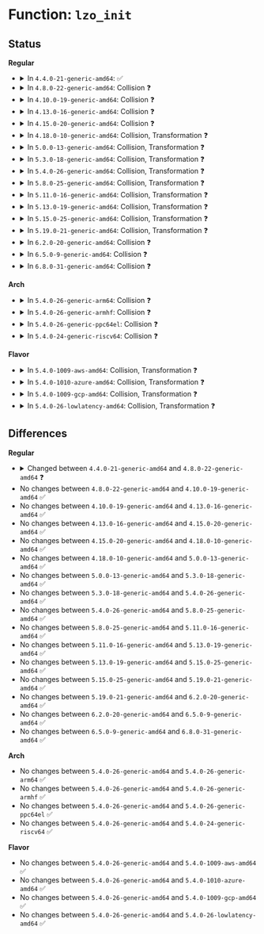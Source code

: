 # Function: <code>lzo_init</code>

## Status
<b>Regular</b>
<ul>
<li>
<details>
<summary>In <code>4.4.0-21-generic-amd64</code>: ✅</summary>

```c
int lzo_init(struct crypto_tfm * tfm)
```

```json
{
  "name": "lzo_init",
  "collision_type": "Unique Static",
  "inline_type": "No",
  "funcs": [
    {
      "addr": 18446744071582693712,
      "name": "lzo_init",
      "external": false,
      "loc": "crypto/lzo.c:30",
      "file": "crypto/lzo.c",
      "inline": "seen, unknown",
      "caller_inline": [],
      "caller_func": []
    }
  ],
  "symbols": [
    {
      "addr": 18446744071582693712,
      "name": "lzo_init",
      "section": ".text",
      "bind": "STB_LOCAL",
      "size": 76
    }
  ]
}
```
</details>
</li>
<li>
<details>
<summary>In <code>4.8.0-22-generic-amd64</code>: Collision ❓</summary>

```c
void * lzo_init(struct squashfs_sb_info * msblk, void * buff)
```

```json
{
  "name": "lzo_init",
  "collision_type": "Static-Static Collision",
  "inline_type": "No",
  "funcs": [
    {
      "addr": 18446744071582147440,
      "name": "lzo_init",
      "external": false,
      "loc": "fs/squashfs/lzo_wrapper.c:41",
      "file": "fs/squashfs/lzo_wrapper.c",
      "inline": "seen, unknown",
      "caller_inline": [],
      "caller_func": []
    },
    {
      "addr": 18446744071582953904,
      "name": "lzo_init",
      "external": false,
      "loc": "crypto/lzo.c:30",
      "file": "crypto/lzo.c",
      "inline": "seen, unknown",
      "caller_inline": [],
      "caller_func": []
    }
  ],
  "symbols": [
    {
      "addr": 18446744071582147440,
      "name": "lzo_init",
      "section": ".text",
      "bind": "STB_LOCAL",
      "size": 148
    },
    {
      "addr": 18446744071582953904,
      "name": "lzo_init",
      "section": ".text",
      "bind": "STB_LOCAL",
      "size": 76
    }
  ]
}
```
</details>
</li>
<li>
<details>
<summary>In <code>4.10.0-19-generic-amd64</code>: Collision ❓</summary>

```c
void * lzo_init(struct squashfs_sb_info * msblk, void * buff)
```

```json
{
  "name": "lzo_init",
  "collision_type": "Static-Static Collision",
  "inline_type": "No",
  "funcs": [
    {
      "addr": 18446744071582236960,
      "name": "lzo_init",
      "external": false,
      "loc": "fs/squashfs/lzo_wrapper.c:41",
      "file": "fs/squashfs/lzo_wrapper.c",
      "inline": "seen, unknown",
      "caller_inline": [],
      "caller_func": []
    },
    {
      "addr": 18446744071583058432,
      "name": "lzo_init",
      "external": false,
      "loc": "crypto/lzo.c:44",
      "file": "crypto/lzo.c",
      "inline": "seen, unknown",
      "caller_inline": [],
      "caller_func": []
    }
  ],
  "symbols": [
    {
      "addr": 18446744071582236960,
      "name": "lzo_init",
      "section": ".text",
      "bind": "STB_LOCAL",
      "size": 148
    },
    {
      "addr": 18446744071583058432,
      "name": "lzo_init",
      "section": ".text",
      "bind": "STB_LOCAL",
      "size": 40
    }
  ]
}
```
</details>
</li>
<li>
<details>
<summary>In <code>4.13.0-16-generic-amd64</code>: Collision ❓</summary>

```c
void * lzo_init(struct squashfs_sb_info * msblk, void * buff)
```

```json
{
  "name": "lzo_init",
  "collision_type": "Static-Static Collision",
  "inline_type": "No",
  "funcs": [
    {
      "addr": 18446744071582321696,
      "name": "lzo_init",
      "external": false,
      "loc": "fs/squashfs/lzo_wrapper.c:41",
      "file": "fs/squashfs/lzo_wrapper.c",
      "inline": "seen, unknown",
      "caller_inline": [],
      "caller_func": []
    },
    {
      "addr": 18446744071583113520,
      "name": "lzo_init",
      "external": false,
      "loc": "crypto/lzo.c:42",
      "file": "crypto/lzo.c",
      "inline": "seen, unknown",
      "caller_inline": [],
      "caller_func": []
    }
  ],
  "symbols": [
    {
      "addr": 18446744071582321696,
      "name": "lzo_init",
      "section": ".text",
      "bind": "STB_LOCAL",
      "size": 148
    },
    {
      "addr": 18446744071583113520,
      "name": "lzo_init",
      "section": ".text",
      "bind": "STB_LOCAL",
      "size": 72
    }
  ]
}
```
</details>
</li>
<li>
<details>
<summary>In <code>4.15.0-20-generic-amd64</code>: Collision ❓</summary>

```c
void * lzo_init(struct squashfs_sb_info * msblk, void * buff)
```

```json
{
  "name": "lzo_init",
  "collision_type": "Static-Static Collision",
  "inline_type": "No",
  "funcs": [
    {
      "addr": 18446744071582471136,
      "name": "lzo_init",
      "external": false,
      "loc": "fs/squashfs/lzo_wrapper.c:41",
      "file": "fs/squashfs/lzo_wrapper.c",
      "inline": "seen, unknown",
      "caller_inline": [],
      "caller_func": []
    },
    {
      "addr": 18446744071583287456,
      "name": "lzo_init",
      "external": false,
      "loc": "crypto/lzo.c:42",
      "file": "crypto/lzo.c",
      "inline": "seen, unknown",
      "caller_inline": [],
      "caller_func": []
    }
  ],
  "symbols": [
    {
      "addr": 18446744071582471136,
      "name": "lzo_init",
      "section": ".text",
      "bind": "STB_LOCAL",
      "size": 148
    },
    {
      "addr": 18446744071583287456,
      "name": "lzo_init",
      "section": ".text",
      "bind": "STB_LOCAL",
      "size": 72
    }
  ]
}
```
</details>
</li>
<li>
<details>
<summary>In <code>4.18.0-10-generic-amd64</code>: Collision, Transformation ❓</summary>

```c
void * lzo_init(struct squashfs_sb_info * msblk, void * buff)
```

```json
{
  "name": "lzo_init",
  "collision_type": "Static-Static Collision",
  "inline_type": "No",
  "funcs": [
    {
      "addr": 0,
      "name": "lzo_init",
      "external": false,
      "loc": "fs/squashfs/lzo_wrapper.c:41",
      "file": "fs/squashfs/lzo_wrapper.c",
      "inline": "seen, unknown",
      "caller_inline": [],
      "caller_func": []
    },
    {
      "addr": 18446744071583495904,
      "name": "lzo_init",
      "external": false,
      "loc": "crypto/lzo.c:42",
      "file": "crypto/lzo.c",
      "inline": "seen, unknown",
      "caller_inline": [],
      "caller_func": []
    }
  ],
  "symbols": [
    {
      "addr": 18446744071582662096,
      "name": "lzo_init",
      "section": ".text",
      "bind": "STB_LOCAL",
      "size": 132
    },
    {
      "addr": 18446744071582662228,
      "name": "lzo_init.cold.2",
      "section": ".text",
      "bind": "STB_LOCAL",
      "size": 32
    },
    {
      "addr": 18446744071583495904,
      "name": "lzo_init",
      "section": ".text",
      "bind": "STB_LOCAL",
      "size": 71
    }
  ]
}
```
</details>
</li>
<li>
<details>
<summary>In <code>5.0.0-13-generic-amd64</code>: Collision, Transformation ❓</summary>

```c
void * lzo_init(struct squashfs_sb_info * msblk, void * buff)
```

```json
{
  "name": "lzo_init",
  "collision_type": "Static-Static Collision",
  "inline_type": "No",
  "funcs": [
    {
      "addr": 0,
      "name": "lzo_init",
      "external": false,
      "loc": "fs/squashfs/lzo_wrapper.c:41",
      "file": "fs/squashfs/lzo_wrapper.c",
      "inline": "seen, unknown",
      "caller_inline": [],
      "caller_func": []
    },
    {
      "addr": 18446744071583617168,
      "name": "lzo_init",
      "external": false,
      "loc": "crypto/lzo.c:42",
      "file": "crypto/lzo.c",
      "inline": "seen, unknown",
      "caller_inline": [],
      "caller_func": []
    }
  ],
  "symbols": [
    {
      "addr": 18446744071582763984,
      "name": "lzo_init",
      "section": ".text",
      "bind": "STB_LOCAL",
      "size": 132
    },
    {
      "addr": 18446744071582764116,
      "name": "lzo_init.cold.1",
      "section": ".text",
      "bind": "STB_LOCAL",
      "size": 32
    },
    {
      "addr": 18446744071583617168,
      "name": "lzo_init",
      "section": ".text",
      "bind": "STB_LOCAL",
      "size": 71
    }
  ]
}
```
</details>
</li>
<li>
<details>
<summary>In <code>5.3.0-18-generic-amd64</code>: Collision, Transformation ❓</summary>

```c
void * lzo_init(struct squashfs_sb_info * msblk, void * buff)
```

```json
{
  "name": "lzo_init",
  "collision_type": "Static-Static Collision",
  "inline_type": "No",
  "funcs": [
    {
      "addr": 0,
      "name": "lzo_init",
      "external": false,
      "loc": "fs/squashfs/lzo_wrapper.c:28",
      "file": "fs/squashfs/lzo_wrapper.c",
      "inline": "seen, unknown",
      "caller_inline": [],
      "caller_func": []
    },
    {
      "addr": 18446744071583803264,
      "name": "lzo_init",
      "external": false,
      "loc": "crypto/lzo.c:29",
      "file": "crypto/lzo.c",
      "inline": "seen, unknown",
      "caller_inline": [],
      "caller_func": []
    }
  ],
  "symbols": [
    {
      "addr": 18446744071582938240,
      "name": "lzo_init",
      "section": ".text",
      "bind": "STB_LOCAL",
      "size": 136
    },
    {
      "addr": 18446744071582938376,
      "name": "lzo_init.cold",
      "section": ".text",
      "bind": "STB_LOCAL",
      "size": 32
    },
    {
      "addr": 18446744071583803264,
      "name": "lzo_init",
      "section": ".text",
      "bind": "STB_LOCAL",
      "size": 74
    }
  ]
}
```
</details>
</li>
<li>
<details>
<summary>In <code>5.4.0-26-generic-amd64</code>: Collision, Transformation ❓</summary>

```c
void * lzo_init(struct squashfs_sb_info * msblk, void * buff)
```

```json
{
  "name": "lzo_init",
  "collision_type": "Static-Static Collision",
  "inline_type": "No",
  "funcs": [
    {
      "addr": 0,
      "name": "lzo_init",
      "external": false,
      "loc": "fs/squashfs/lzo_wrapper.c:28",
      "file": "fs/squashfs/lzo_wrapper.c",
      "inline": "seen, unknown",
      "caller_inline": [],
      "caller_func": []
    },
    {
      "addr": 18446744071583905104,
      "name": "lzo_init",
      "external": false,
      "loc": "crypto/lzo.c:29",
      "file": "crypto/lzo.c",
      "inline": "seen, unknown",
      "caller_inline": [],
      "caller_func": []
    }
  ],
  "symbols": [
    {
      "addr": 18446744071583044864,
      "name": "lzo_init",
      "section": ".text",
      "bind": "STB_LOCAL",
      "size": 136
    },
    {
      "addr": 18446744071583045000,
      "name": "lzo_init.cold",
      "section": ".text",
      "bind": "STB_LOCAL",
      "size": 32
    },
    {
      "addr": 18446744071583905104,
      "name": "lzo_init",
      "section": ".text",
      "bind": "STB_LOCAL",
      "size": 74
    }
  ]
}
```
</details>
</li>
<li>
<details>
<summary>In <code>5.8.0-25-generic-amd64</code>: Collision, Transformation ❓</summary>

```c
void * lzo_init(struct squashfs_sb_info * msblk, void * buff)
```

```json
{
  "name": "lzo_init",
  "collision_type": "Static-Static Collision",
  "inline_type": "No",
  "funcs": [
    {
      "addr": 0,
      "name": "lzo_init",
      "external": false,
      "loc": "fs/squashfs/lzo_wrapper.c:28",
      "file": "fs/squashfs/lzo_wrapper.c",
      "inline": "seen, unknown",
      "caller_inline": [],
      "caller_func": []
    },
    {
      "addr": 18446744071584294928,
      "name": "lzo_init",
      "external": false,
      "loc": "crypto/lzo.c:29",
      "file": "crypto/lzo.c",
      "inline": "seen, unknown",
      "caller_inline": [],
      "caller_func": []
    }
  ],
  "symbols": [
    {
      "addr": 18446744071583363216,
      "name": "lzo_init",
      "section": ".text",
      "bind": "STB_LOCAL",
      "size": 136
    },
    {
      "addr": 18446744071583363352,
      "name": "lzo_init.cold",
      "section": ".text",
      "bind": "STB_LOCAL",
      "size": 32
    },
    {
      "addr": 18446744071584294928,
      "name": "lzo_init",
      "section": ".text",
      "bind": "STB_LOCAL",
      "size": 80
    }
  ]
}
```
</details>
</li>
<li>
<details>
<summary>In <code>5.11.0-16-generic-amd64</code>: Collision, Transformation ❓</summary>

```c
void * lzo_init(struct squashfs_sb_info * msblk, void * buff)
```

```json
{
  "name": "lzo_init",
  "collision_type": "Static-Static Collision",
  "inline_type": "No",
  "funcs": [
    {
      "addr": 0,
      "name": "lzo_init",
      "external": false,
      "loc": "fs/squashfs/lzo_wrapper.c:28",
      "file": "fs/squashfs/lzo_wrapper.c",
      "inline": "seen, unknown",
      "caller_inline": [],
      "caller_func": []
    },
    {
      "addr": 18446744071584413536,
      "name": "lzo_init",
      "external": false,
      "loc": "crypto/lzo.c:29",
      "file": "crypto/lzo.c",
      "inline": "seen, unknown",
      "caller_inline": [],
      "caller_func": []
    }
  ],
  "symbols": [
    {
      "addr": 18446744071583479376,
      "name": "lzo_init",
      "section": ".text",
      "bind": "STB_LOCAL",
      "size": 136
    },
    {
      "addr": 18446744071591351889,
      "name": "lzo_init.cold",
      "section": ".text",
      "bind": "STB_LOCAL",
      "size": 32
    },
    {
      "addr": 18446744071584413536,
      "name": "lzo_init",
      "section": ".text",
      "bind": "STB_LOCAL",
      "size": 80
    }
  ]
}
```
</details>
</li>
<li>
<details>
<summary>In <code>5.13.0-19-generic-amd64</code>: Collision, Transformation ❓</summary>

```c
void * lzo_init(struct squashfs_sb_info * msblk, void * buff)
```

```json
{
  "name": "lzo_init",
  "collision_type": "Static-Static Collision",
  "inline_type": "No",
  "funcs": [
    {
      "addr": 0,
      "name": "lzo_init",
      "external": false,
      "loc": "fs/squashfs/lzo_wrapper.c:28",
      "file": "fs/squashfs/lzo_wrapper.c",
      "inline": "seen, unknown",
      "caller_inline": [],
      "caller_func": []
    },
    {
      "addr": 18446744071584448464,
      "name": "lzo_init",
      "external": false,
      "loc": "crypto/lzo.c:29",
      "file": "crypto/lzo.c",
      "inline": "seen, unknown",
      "caller_inline": [],
      "caller_func": []
    }
  ],
  "symbols": [
    {
      "addr": 18446744071583501584,
      "name": "lzo_init",
      "section": ".text",
      "bind": "STB_LOCAL",
      "size": 127
    },
    {
      "addr": 18446744071591294804,
      "name": "lzo_init.cold",
      "section": ".text",
      "bind": "STB_LOCAL",
      "size": 32
    },
    {
      "addr": 18446744071584448464,
      "name": "lzo_init",
      "section": ".text",
      "bind": "STB_LOCAL",
      "size": 93
    }
  ]
}
```
</details>
</li>
<li>
<details>
<summary>In <code>5.15.0-25-generic-amd64</code>: Collision, Transformation ❓</summary>

```c
void * lzo_init(struct squashfs_sb_info * msblk, void * buff)
```

```json
{
  "name": "lzo_init",
  "collision_type": "Static-Static Collision",
  "inline_type": "No",
  "funcs": [
    {
      "addr": 0,
      "name": "lzo_init",
      "external": false,
      "loc": "fs/squashfs/lzo_wrapper.c:28",
      "file": "fs/squashfs/lzo_wrapper.c",
      "inline": "seen, unknown",
      "caller_inline": [],
      "caller_func": []
    },
    {
      "addr": 18446744071584846464,
      "name": "lzo_init",
      "external": false,
      "loc": "crypto/lzo.c:29",
      "file": "crypto/lzo.c",
      "inline": "seen, unknown",
      "caller_inline": [],
      "caller_func": []
    }
  ],
  "symbols": [
    {
      "addr": 18446744071583856512,
      "name": "lzo_init",
      "section": ".text",
      "bind": "STB_LOCAL",
      "size": 127
    },
    {
      "addr": 18446744071592276611,
      "name": "lzo_init.cold",
      "section": ".text",
      "bind": "STB_LOCAL",
      "size": 32
    },
    {
      "addr": 18446744071584846464,
      "name": "lzo_init",
      "section": ".text",
      "bind": "STB_LOCAL",
      "size": 93
    }
  ]
}
```
</details>
</li>
<li>
<details>
<summary>In <code>5.19.0-21-generic-amd64</code>: Collision, Transformation ❓</summary>

```c
void * lzo_init(struct squashfs_sb_info * msblk, void * buff)
```

```json
{
  "name": "lzo_init",
  "collision_type": "Static-Static Collision",
  "inline_type": "No",
  "funcs": [
    {
      "addr": 0,
      "name": "lzo_init",
      "external": false,
      "loc": "fs/squashfs/lzo_wrapper.c:28",
      "file": "fs/squashfs/lzo_wrapper.c",
      "inline": "seen, unknown",
      "caller_inline": [],
      "caller_func": []
    },
    {
      "addr": 18446744071585539968,
      "name": "lzo_init",
      "external": false,
      "loc": "crypto/lzo.c:29",
      "file": "crypto/lzo.c",
      "inline": "seen, unknown",
      "caller_inline": [],
      "caller_func": []
    }
  ],
  "symbols": [
    {
      "addr": 18446744071584426880,
      "name": "lzo_init",
      "section": ".text",
      "bind": "STB_LOCAL",
      "size": 135
    },
    {
      "addr": 18446744071594058544,
      "name": "lzo_init.cold",
      "section": ".text",
      "bind": "STB_LOCAL",
      "size": 32
    },
    {
      "addr": 18446744071585539968,
      "name": "lzo_init",
      "section": ".text",
      "bind": "STB_LOCAL",
      "size": 87
    }
  ]
}
```
</details>
</li>
<li>
<details>
<summary>In <code>6.2.0-20-generic-amd64</code>: Collision ❓</summary>

```c
void * lzo_init(struct squashfs_sb_info * msblk, void * buff)
```

```json
{
  "name": "lzo_init",
  "collision_type": "Static-Static Collision",
  "inline_type": "No",
  "funcs": [
    {
      "addr": 18446744071585087840,
      "name": "lzo_init",
      "external": false,
      "loc": "fs/squashfs/lzo_wrapper.c:28",
      "file": "fs/squashfs/lzo_wrapper.c",
      "inline": "seen, unknown",
      "caller_inline": [],
      "caller_func": []
    },
    {
      "addr": 18446744071586302096,
      "name": "lzo_init",
      "external": false,
      "loc": "crypto/lzo.c:29",
      "file": "crypto/lzo.c",
      "inline": "seen, unknown",
      "caller_inline": [],
      "caller_func": []
    }
  ],
  "symbols": [
    {
      "addr": 18446744071585087840,
      "name": "lzo_init",
      "section": ".text",
      "bind": "STB_LOCAL",
      "size": 152
    },
    {
      "addr": 18446744071586302096,
      "name": "lzo_init",
      "section": ".text",
      "bind": "STB_LOCAL",
      "size": 87
    }
  ]
}
```
</details>
</li>
<li>
<details>
<summary>In <code>6.5.0-9-generic-amd64</code>: Collision ❓</summary>

```c
void * lzo_init(struct squashfs_sb_info * msblk, void * buff)
```

```json
{
  "name": "lzo_init",
  "collision_type": "Static-Static Collision",
  "inline_type": "No",
  "funcs": [
    {
      "addr": 18446744071585317456,
      "name": "lzo_init",
      "external": false,
      "loc": "fs/squashfs/lzo_wrapper.c:28",
      "file": "fs/squashfs/lzo_wrapper.c",
      "inline": "seen, unknown",
      "caller_inline": [],
      "caller_func": []
    },
    {
      "addr": 18446744071586545712,
      "name": "lzo_init",
      "external": false,
      "loc": "crypto/lzo.c:29",
      "file": "crypto/lzo.c",
      "inline": "seen, unknown",
      "caller_inline": [],
      "caller_func": []
    }
  ],
  "symbols": [
    {
      "addr": 18446744071585317456,
      "name": "lzo_init",
      "section": ".text",
      "bind": "STB_LOCAL",
      "size": 152
    },
    {
      "addr": 18446744071586545712,
      "name": "lzo_init",
      "section": ".text",
      "bind": "STB_LOCAL",
      "size": 87
    }
  ]
}
```
</details>
</li>
<li>
<details>
<summary>In <code>6.8.0-31-generic-amd64</code>: Collision ❓</summary>

```c
void * lzo_init(struct squashfs_sb_info * msblk, void * buff)
```

```json
{
  "name": "lzo_init",
  "collision_type": "Static-Static Collision",
  "inline_type": "No",
  "funcs": [
    {
      "addr": 18446744071585551952,
      "name": "lzo_init",
      "external": false,
      "loc": "fs/squashfs/lzo_wrapper.c:28",
      "file": "fs/squashfs/lzo_wrapper.c",
      "inline": "seen, unknown",
      "caller_inline": [],
      "caller_func": []
    },
    {
      "addr": 18446744071586815792,
      "name": "lzo_init",
      "external": false,
      "loc": "crypto/lzo.c:29",
      "file": "crypto/lzo.c",
      "inline": "seen, unknown",
      "caller_inline": [],
      "caller_func": []
    }
  ],
  "symbols": [
    {
      "addr": 18446744071585551952,
      "name": "lzo_init",
      "section": ".text",
      "bind": "STB_LOCAL",
      "size": 198
    },
    {
      "addr": 18446744071586815792,
      "name": "lzo_init",
      "section": ".text",
      "bind": "STB_LOCAL",
      "size": 87
    }
  ]
}
```
</details>
</li>
</ul>
<b>Arch</b>
<ul>
<li>
<details>
<summary>In <code>5.4.0-26-generic-arm64</code>: Collision ❓</summary>

```c
void * lzo_init(struct squashfs_sb_info * msblk, void * buff)
```

```json
{
  "name": "lzo_init",
  "collision_type": "Static-Static Collision",
  "inline_type": "No",
  "funcs": [
    {
      "addr": 18446603336494740576,
      "name": "lzo_init",
      "external": false,
      "loc": "fs/squashfs/lzo_wrapper.c:28",
      "file": "fs/squashfs/lzo_wrapper.c",
      "inline": "seen, unknown",
      "caller_inline": [],
      "caller_func": []
    },
    {
      "addr": 18446603336495726024,
      "name": "lzo_init",
      "external": false,
      "loc": "crypto/lzo.c:29",
      "file": "crypto/lzo.c",
      "inline": "seen, unknown",
      "caller_inline": [],
      "caller_func": []
    }
  ],
  "symbols": [
    {
      "addr": 18446603336494740576,
      "name": "lzo_init",
      "section": ".text",
      "bind": "STB_LOCAL",
      "size": 156
    },
    {
      "addr": 18446603336495726024,
      "name": "lzo_init",
      "section": ".text",
      "bind": "STB_LOCAL",
      "size": 100
    }
  ]
}
```
</details>
</li>
<li>
<details>
<summary>In <code>5.4.0-26-generic-armhf</code>: Collision ❓</summary>

```c
void * lzo_init(struct squashfs_sb_info * msblk, void * buff)
```

```json
{
  "name": "lzo_init",
  "collision_type": "Static-Static Collision",
  "inline_type": "No",
  "funcs": [
    {
      "addr": 3228176424,
      "name": "lzo_init",
      "external": false,
      "loc": "fs/squashfs/lzo_wrapper.c:28",
      "file": "fs/squashfs/lzo_wrapper.c",
      "inline": "seen, unknown",
      "caller_inline": [],
      "caller_func": []
    },
    {
      "addr": 3229079864,
      "name": "lzo_init",
      "external": false,
      "loc": "crypto/lzo.c:29",
      "file": "crypto/lzo.c",
      "inline": "seen, unknown",
      "caller_inline": [],
      "caller_func": []
    }
  ],
  "symbols": [
    {
      "addr": 3228176424,
      "name": "lzo_init",
      "section": ".text",
      "bind": "STB_LOCAL",
      "size": 148
    },
    {
      "addr": 3229079864,
      "name": "lzo_init",
      "section": ".text",
      "bind": "STB_LOCAL",
      "size": 80
    }
  ]
}
```
</details>
</li>
<li>
<details>
<summary>In <code>5.4.0-26-generic-ppc64el</code>: Collision ❓</summary>

```c
void * lzo_init(struct squashfs_sb_info * msblk, void * buff)
```

```json
{
  "name": "lzo_init",
  "collision_type": "Static-Static Collision",
  "inline_type": "No",
  "funcs": [
    {
      "addr": 13835058055288568240,
      "name": "lzo_init",
      "external": false,
      "loc": "fs/squashfs/lzo_wrapper.c:28",
      "file": "fs/squashfs/lzo_wrapper.c",
      "inline": "seen, unknown",
      "caller_inline": [],
      "caller_func": []
    },
    {
      "addr": 13835058055289880176,
      "name": "lzo_init",
      "external": false,
      "loc": "crypto/lzo.c:29",
      "file": "crypto/lzo.c",
      "inline": "seen, unknown",
      "caller_inline": [],
      "caller_func": []
    }
  ],
  "symbols": [
    {
      "addr": 13835058055288568240,
      "name": "lzo_init",
      "section": ".text",
      "bind": "STB_LOCAL",
      "size": 216
    },
    {
      "addr": 13835058055289880176,
      "name": "lzo_init",
      "section": ".text",
      "bind": "STB_LOCAL",
      "size": 152
    }
  ]
}
```
</details>
</li>
<li>
<details>
<summary>In <code>5.4.0-24-generic-riscv64</code>: Collision ❓</summary>

```c
void * lzo_init(struct squashfs_sb_info * msblk, void * buff)
```

```json
{
  "name": "lzo_init",
  "collision_type": "Static-Static Collision",
  "inline_type": "No",
  "funcs": [
    {
      "addr": 18446743936274086948,
      "name": "lzo_init",
      "external": false,
      "loc": "fs/squashfs/lzo_wrapper.c:28",
      "file": "fs/squashfs/lzo_wrapper.c",
      "inline": "seen, unknown",
      "caller_inline": [],
      "caller_func": []
    },
    {
      "addr": 18446743936274877406,
      "name": "lzo_init",
      "external": false,
      "loc": "crypto/lzo.c:29",
      "file": "crypto/lzo.c",
      "inline": "seen, unknown",
      "caller_inline": [],
      "caller_func": []
    }
  ],
  "symbols": [
    {
      "addr": 18446743936274877406,
      "name": "lzo_init",
      "section": ".text",
      "bind": "STB_LOCAL",
      "size": 80
    },
    {
      "addr": 18446743936274086948,
      "name": "lzo_init",
      "section": ".text",
      "bind": "STB_LOCAL",
      "size": 146
    }
  ]
}
```
</details>
</li>
</ul>
<b>Flavor</b>
<ul>
<li>
<details>
<summary>In <code>5.4.0-1009-aws-amd64</code>: Collision, Transformation ❓</summary>

```c
void * lzo_init(struct squashfs_sb_info * msblk, void * buff)
```

```json
{
  "name": "lzo_init",
  "collision_type": "Static-Static Collision",
  "inline_type": "No",
  "funcs": [
    {
      "addr": 0,
      "name": "lzo_init",
      "external": false,
      "loc": "fs/squashfs/lzo_wrapper.c:28",
      "file": "fs/squashfs/lzo_wrapper.c",
      "inline": "seen, unknown",
      "caller_inline": [],
      "caller_func": []
    },
    {
      "addr": 18446744071583873840,
      "name": "lzo_init",
      "external": false,
      "loc": "crypto/lzo.c:29",
      "file": "crypto/lzo.c",
      "inline": "seen, unknown",
      "caller_inline": [],
      "caller_func": []
    }
  ],
  "symbols": [
    {
      "addr": 18446744071583013600,
      "name": "lzo_init",
      "section": ".text",
      "bind": "STB_LOCAL",
      "size": 136
    },
    {
      "addr": 18446744071583013736,
      "name": "lzo_init.cold",
      "section": ".text",
      "bind": "STB_LOCAL",
      "size": 32
    },
    {
      "addr": 18446744071583873840,
      "name": "lzo_init",
      "section": ".text",
      "bind": "STB_LOCAL",
      "size": 74
    }
  ]
}
```
</details>
</li>
<li>
<details>
<summary>In <code>5.4.0-1010-azure-amd64</code>: Collision, Transformation ❓</summary>

```c
void * lzo_init(struct squashfs_sb_info * msblk, void * buff)
```

```json
{
  "name": "lzo_init",
  "collision_type": "Static-Static Collision",
  "inline_type": "No",
  "funcs": [
    {
      "addr": 0,
      "name": "lzo_init",
      "external": false,
      "loc": "fs/squashfs/lzo_wrapper.c:28",
      "file": "fs/squashfs/lzo_wrapper.c",
      "inline": "seen, unknown",
      "caller_inline": [],
      "caller_func": []
    },
    {
      "addr": 18446744071583810896,
      "name": "lzo_init",
      "external": false,
      "loc": "crypto/lzo.c:29",
      "file": "crypto/lzo.c",
      "inline": "seen, unknown",
      "caller_inline": [],
      "caller_func": []
    }
  ],
  "symbols": [
    {
      "addr": 18446744071582950752,
      "name": "lzo_init",
      "section": ".text",
      "bind": "STB_LOCAL",
      "size": 136
    },
    {
      "addr": 18446744071582950888,
      "name": "lzo_init.cold",
      "section": ".text",
      "bind": "STB_LOCAL",
      "size": 32
    },
    {
      "addr": 18446744071583810896,
      "name": "lzo_init",
      "section": ".text",
      "bind": "STB_LOCAL",
      "size": 74
    }
  ]
}
```
</details>
</li>
<li>
<details>
<summary>In <code>5.4.0-1009-gcp-amd64</code>: Collision, Transformation ❓</summary>

```c
void * lzo_init(struct squashfs_sb_info * msblk, void * buff)
```

```json
{
  "name": "lzo_init",
  "collision_type": "Static-Static Collision",
  "inline_type": "No",
  "funcs": [
    {
      "addr": 0,
      "name": "lzo_init",
      "external": false,
      "loc": "fs/squashfs/lzo_wrapper.c:28",
      "file": "fs/squashfs/lzo_wrapper.c",
      "inline": "seen, unknown",
      "caller_inline": [],
      "caller_func": []
    },
    {
      "addr": 18446744071583857600,
      "name": "lzo_init",
      "external": false,
      "loc": "crypto/lzo.c:29",
      "file": "crypto/lzo.c",
      "inline": "seen, unknown",
      "caller_inline": [],
      "caller_func": []
    }
  ],
  "symbols": [
    {
      "addr": 18446744071583002208,
      "name": "lzo_init",
      "section": ".text",
      "bind": "STB_LOCAL",
      "size": 136
    },
    {
      "addr": 18446744071583002344,
      "name": "lzo_init.cold",
      "section": ".text",
      "bind": "STB_LOCAL",
      "size": 32
    },
    {
      "addr": 18446744071583857600,
      "name": "lzo_init",
      "section": ".text",
      "bind": "STB_LOCAL",
      "size": 74
    }
  ]
}
```
</details>
</li>
<li>
<details>
<summary>In <code>5.4.0-26-lowlatency-amd64</code>: Collision, Transformation ❓</summary>

```c
void * lzo_init(struct squashfs_sb_info * msblk, void * buff)
```

```json
{
  "name": "lzo_init",
  "collision_type": "Static-Static Collision",
  "inline_type": "No",
  "funcs": [
    {
      "addr": 0,
      "name": "lzo_init",
      "external": false,
      "loc": "fs/squashfs/lzo_wrapper.c:28",
      "file": "fs/squashfs/lzo_wrapper.c",
      "inline": "seen, unknown",
      "caller_inline": [],
      "caller_func": []
    },
    {
      "addr": 18446744071583958672,
      "name": "lzo_init",
      "external": false,
      "loc": "crypto/lzo.c:29",
      "file": "crypto/lzo.c",
      "inline": "seen, unknown",
      "caller_inline": [],
      "caller_func": []
    }
  ],
  "symbols": [
    {
      "addr": 18446744071583091440,
      "name": "lzo_init",
      "section": ".text",
      "bind": "STB_LOCAL",
      "size": 136
    },
    {
      "addr": 18446744071583091576,
      "name": "lzo_init.cold",
      "section": ".text",
      "bind": "STB_LOCAL",
      "size": 32
    },
    {
      "addr": 18446744071583958672,
      "name": "lzo_init",
      "section": ".text",
      "bind": "STB_LOCAL",
      "size": 74
    }
  ]
}
```
</details>
</li>
</ul>

## Differences
<b>Regular</b>
<ul>
<li>
<details>
<summary>Changed between <code>4.4.0-21-generic-amd64</code> and <code>4.8.0-22-generic-amd64</code> ❓</summary>
<ul>
<li>
<b>Param added. </b>
<code>struct squashfs_sb_info * msblk</code>
</li>
<li>
<b>Param added. </b>
<code>void * buff</code>
</li>
<li>
<b>Param removed. </b>
<code>struct crypto_tfm * tfm</code>
</li>
<li>
<b>Return type changed. </b>
<code>int</code> ➡️ <code>void *</code>
</li>
</ul>
</details>
</li>
<li>
No changes between <code>4.8.0-22-generic-amd64</code> and <code>4.10.0-19-generic-amd64</code> ✅
</li>
<li>
No changes between <code>4.10.0-19-generic-amd64</code> and <code>4.13.0-16-generic-amd64</code> ✅
</li>
<li>
No changes between <code>4.13.0-16-generic-amd64</code> and <code>4.15.0-20-generic-amd64</code> ✅
</li>
<li>
No changes between <code>4.15.0-20-generic-amd64</code> and <code>4.18.0-10-generic-amd64</code> ✅
</li>
<li>
No changes between <code>4.18.0-10-generic-amd64</code> and <code>5.0.0-13-generic-amd64</code> ✅
</li>
<li>
No changes between <code>5.0.0-13-generic-amd64</code> and <code>5.3.0-18-generic-amd64</code> ✅
</li>
<li>
No changes between <code>5.3.0-18-generic-amd64</code> and <code>5.4.0-26-generic-amd64</code> ✅
</li>
<li>
No changes between <code>5.4.0-26-generic-amd64</code> and <code>5.8.0-25-generic-amd64</code> ✅
</li>
<li>
No changes between <code>5.8.0-25-generic-amd64</code> and <code>5.11.0-16-generic-amd64</code> ✅
</li>
<li>
No changes between <code>5.11.0-16-generic-amd64</code> and <code>5.13.0-19-generic-amd64</code> ✅
</li>
<li>
No changes between <code>5.13.0-19-generic-amd64</code> and <code>5.15.0-25-generic-amd64</code> ✅
</li>
<li>
No changes between <code>5.15.0-25-generic-amd64</code> and <code>5.19.0-21-generic-amd64</code> ✅
</li>
<li>
No changes between <code>5.19.0-21-generic-amd64</code> and <code>6.2.0-20-generic-amd64</code> ✅
</li>
<li>
No changes between <code>6.2.0-20-generic-amd64</code> and <code>6.5.0-9-generic-amd64</code> ✅
</li>
<li>
No changes between <code>6.5.0-9-generic-amd64</code> and <code>6.8.0-31-generic-amd64</code> ✅
</li>
</ul>
<b>Arch</b>
<ul>
<li>
No changes between <code>5.4.0-26-generic-amd64</code> and <code>5.4.0-26-generic-arm64</code> ✅
</li>
<li>
No changes between <code>5.4.0-26-generic-amd64</code> and <code>5.4.0-26-generic-armhf</code> ✅
</li>
<li>
No changes between <code>5.4.0-26-generic-amd64</code> and <code>5.4.0-26-generic-ppc64el</code> ✅
</li>
<li>
No changes between <code>5.4.0-26-generic-amd64</code> and <code>5.4.0-24-generic-riscv64</code> ✅
</li>
</ul>
<b>Flavor</b>
<ul>
<li>
No changes between <code>5.4.0-26-generic-amd64</code> and <code>5.4.0-1009-aws-amd64</code> ✅
</li>
<li>
No changes between <code>5.4.0-26-generic-amd64</code> and <code>5.4.0-1010-azure-amd64</code> ✅
</li>
<li>
No changes between <code>5.4.0-26-generic-amd64</code> and <code>5.4.0-1009-gcp-amd64</code> ✅
</li>
<li>
No changes between <code>5.4.0-26-generic-amd64</code> and <code>5.4.0-26-lowlatency-amd64</code> ✅
</li>
</ul>
